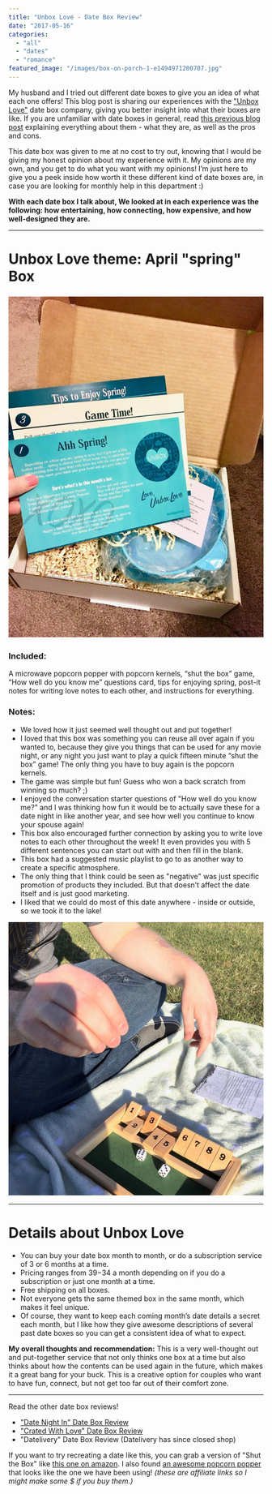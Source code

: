 ```yaml
---
title: "Unbox Love - Date Box Review"
date: "2017-05-16"
categories: 
  - "all"
  - "dates"
  - "romance"
featured_image: "/images/box-on-porch-1-e1494971200707.jpg"
---
```


My husband and I tried out different date boxes to give you an idea of what each one offers! This blog post is sharing our experiences with the ["Unbox Love"](https://unboxlove.com) date box company, giving you better insight into what their boxes are like. If you are unfamiliar with date boxes in general, read [this previous blog post](https://freshlymarried.com/what-you-should-know-about-date-boxes/) explaining everything about them - what they are, as well as the pros and cons.

This date box was given to me at no cost to try out, knowing that I would be giving my honest opinion about my experience with it. My opinions are my own, and you get to do what you want with my opinions! I’m just here to give you a peek inside how worth it these different kind of date boxes are, in case you are looking for monthly help in this department :)

**With each date box I talk about, We looked at in each experience was the following: how entertaining, how connecting, how expensive, and how well-designed they are.**

* * *

# Unbox Love theme: April "spring" Box

### ![date night boxes, date boxes, unbox love date boxes, unbox love, unbox love review, unbox love date experience, date box review, are date boxes worth it, are date boxes fun, date boxes for couples, creative dates for couples, creative date night boxes for couples, best date boxes, unbox love april box, date box recommendations, newlyweds, newlywed life, creative date ideas](/images/IMG_2753.jpg)

### **Included:**

A microwave popcorn popper with popcorn kernels, “shut the box” game, “How well do you know me” questions card, tips for enjoying spring, post-it notes for writing love notes to each other, and instructions for everything.

### **Notes:**

- We loved how it just seemed well thought out and put together!
- I loved that this box was something you can reuse all over again if you wanted to, because they give you things that can be used for any movie night, or any night you just want to play a quick fifteen minute “shut the box” game! The only thing you have to buy again is the popcorn kernels. 
- The game was simple but fun! Guess who won a back scratch from winning so much? ;)
- I enjoyed the conversation starter questions of "How well do you know me?" and I was thinking how fun it would be to actually save these for a date night in like another year, and see how well you continue to know your spouse again!
- This box also encouraged further connection by asking you to write love notes to each other throughout the week! It even provides you with 5 different sentences you can start out with and then fill in the blank.
- This box had a suggested music playlist to go to as another way to create a specific atmosphere.
- The only thing that I think could be seen as "negative" was just specific promotion of products they included. But that doesn’t affect the date itself and is just good marketing.
- I liked that we could do most of this date anywhere - inside or outside, so we took it to the lake!

![date night boxes, date boxes, unbox love date boxes, unbox love, unbox love review, unbox love date experience, date box review, are date boxes worth it, are date boxes fun, date boxes for couples, creative dates for couples, creative date night boxes for couples, best date boxes, unbox love april box, date box](/images/IMG_1778.jpg)

* * *

# Details about Unbox Love

- You can buy your date box month to month, or do a subscription service of 3 or 6 months at a time.
- Pricing ranges from $39-$34 a month depending on if you do a subscription or just one month at a time.
- Free shipping on all boxes.
- Not everyone gets the same themed box in the same month, which makes it feel unique.
- Of course, they want to keep each coming month’s date details a secret each month, but I like how they give awesome descriptions of several past date boxes so you can get a consistent idea of what to expect.

**My overall thoughts and recommendation:** This is a very well-thought out and put-together service that not only thinks one box at a time but also thinks about how the contents can be used again in the future, which makes it a great bang for your buck. This is a creative option for couples who want to have fun, connect, but not get too far out of their comfort zone.

* * *

Read the other date box reviews!

- ["Date Night In" Date Box Review](https://freshlymarried.com/date-night-in-date-box-review/)
- ["Crated With Love" Date Box Review](https://freshlymarried.com/crated-with-love-date-box-review/)
- "Datelivery" Date Box Review (Datelivery has since closed shop)

If you want to try recreating a date like this, you can grab a version of "Shut the Box" like [this one on amazon](https://amzn.to/2qInVri). I also found [an awesome popcorn popper](https://amzn.to/2JU3Iau) that looks like the one we have been using! _(these are affiliate links so I might make some $ if you buy them.)_

